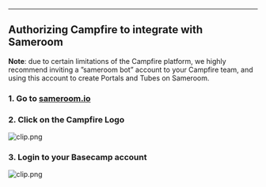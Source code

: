 ---

## Authorizing Campfire to integrate with Sameroom

**Note**: due to certain limitations of the Campfire platform, we highly recommend inviting a ”sameroom bot” account to your Campfire team, and using this account to create Portals and Tubes on Sameroom.

### 1. Go to <a href="https://sameroom.io" target="_blank">sameroom.io</a>

### 2. Click on the Campfire Logo

![clip.png](https://in.kato.im/1a611815a61fe122f062f7e5fb16a174a80fdd4f75de69425e52034e40d0b1/Sameroom%20Campfire.png)

### 3. Login to your Basecamp account

![clip.png](https://in.kato.im/89251c03321cb9fa55c3f7573993cb976c2fc75333ced553c633c623f510e3/clip.png)
